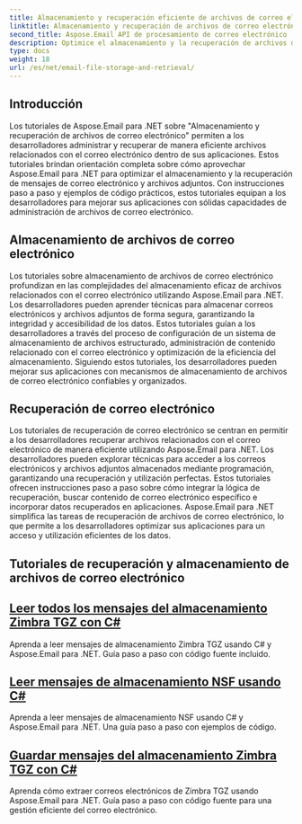 ```yaml
---
title: Almacenamiento y recuperación eficiente de archivos de correo electrónico
linktitle: Almacenamiento y recuperación de archivos de correo electrónico
second_title: Aspose.Email API de procesamiento de correo electrónico .NET
description: Optimice el almacenamiento y la recuperación de archivos de correo electrónico utilizando los tutoriales de Aspose.Email para .NET. Aprenda a administrar y acceder a mensajes de correo electrónico y archivos adjuntos mediante programación.
type: docs
weight: 18
url: /es/net/email-file-storage-and-retrieval/
---
```


## Introducción

Los tutoriales de Aspose.Email para .NET sobre "Almacenamiento y recuperación de archivos de correo electrónico" permiten a los desarrolladores administrar y recuperar de manera eficiente archivos relacionados con el correo electrónico dentro de sus aplicaciones. Estos tutoriales brindan orientación completa sobre cómo aprovechar Aspose.Email para .NET para optimizar el almacenamiento y la recuperación de mensajes de correo electrónico y archivos adjuntos. Con instrucciones paso a paso y ejemplos de código prácticos, estos tutoriales equipan a los desarrolladores para mejorar sus aplicaciones con sólidas capacidades de administración de archivos de correo electrónico.

## Almacenamiento de archivos de correo electrónico

Los tutoriales sobre almacenamiento de archivos de correo electrónico profundizan en las complejidades del almacenamiento eficaz de archivos relacionados con el correo electrónico utilizando Aspose.Email para .NET. Los desarrolladores pueden aprender técnicas para almacenar correos electrónicos y archivos adjuntos de forma segura, garantizando la integridad y accesibilidad de los datos. Estos tutoriales guían a los desarrolladores a través del proceso de configuración de un sistema de almacenamiento de archivos estructurado, administración de contenido relacionado con el correo electrónico y optimización de la eficiencia del almacenamiento. Siguiendo estos tutoriales, los desarrolladores pueden mejorar sus aplicaciones con mecanismos de almacenamiento de archivos de correo electrónico confiables y organizados.

## Recuperación de correo electrónico

Los tutoriales de recuperación de correo electrónico se centran en permitir a los desarrolladores recuperar archivos relacionados con el correo electrónico de manera eficiente utilizando Aspose.Email para .NET. Los desarrolladores pueden explorar técnicas para acceder a los correos electrónicos y archivos adjuntos almacenados mediante programación, garantizando una recuperación y utilización perfectas. Estos tutoriales ofrecen instrucciones paso a paso sobre cómo integrar la lógica de recuperación, buscar contenido de correo electrónico específico e incorporar datos recuperados en aplicaciones. Aspose.Email para .NET simplifica las tareas de recuperación de archivos de correo electrónico, lo que permite a los desarrolladores optimizar sus aplicaciones para un acceso y utilización eficientes de los datos.

## Tutoriales de recuperación y almacenamiento de archivos de correo electrónico
## [Leer todos los mensajes del almacenamiento Zimbra TGZ con C#](./reading-all-messages-from-zimbra-tgz-storage-with-csharp/)
Aprenda a leer mensajes de almacenamiento Zimbra TGZ usando C# y Aspose.Email para .NET. Guía paso a paso con código fuente incluido.
## [Leer mensajes de almacenamiento NSF usando C#](./reading-messages-from-nsf-storage-using-csharp/)
Aprenda a leer mensajes de almacenamiento NSF usando C# y Aspose.Email para .NET. Una guía paso a paso con ejemplos de código.
## [Guardar mensajes del almacenamiento Zimbra TGZ con C#](./saving-messages-from-zimbra-tgz-storage-with-csharp/)
Aprenda cómo extraer correos electrónicos de Zimbra TGZ usando Aspose.Email para .NET. Guía paso a paso con código fuente para una gestión eficiente del correo electrónico.